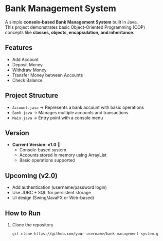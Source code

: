 # Bank Management System

A simple **console-based Bank Management System** built in Java.  
This project demonstrates basic Object-Oriented Programming (OOP) concepts like **classes, objects, encapsulation, and inheritance**.

## Features
- Add Account  
- Deposit Money  
- Withdraw Money  
- Transfer Money between Accounts  
- Check Balance  

## Project Structure
- `Account.java` → Represents a bank account with basic operations  
- `Bank.java` → Manages multiple accounts and transactions  
- `Main.java` → Entry point with a console menu  

## Version
- **Current Version: v1.0 🚀**  
  - Console-based system  
  - Accounts stored in memory using ArrayList  
  - Basic operations supported  

## Upcoming (v2.0)
- Add authentication (username/password login)  
- Use JDBC + SQL for persistent storage  
- UI design (Swing/JavaFX or Web-based)  

## How to Run
1. Clone the repository  
   ```bash
   git clone https://github.com/your-username/bank-management-system.git
